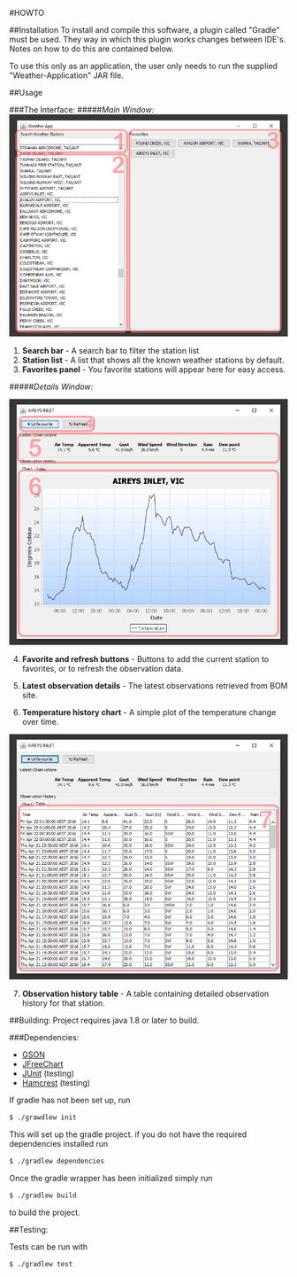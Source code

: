 #HOWTO

##Installation
To install and compile this software, a plugin called "Gradle" must be used. They way in which this plugin works changes
between IDE's. Notes on how to do this are contained below.

To use this only as an application, the user only needs to run the supplied "Weather-Application" JAR file.

##Usage

###The Interface:
#####*Main Window:*
![main_window_labeled](main_window_labeled.png)

1) **Search bar** - A search bar to filter the station list
2) **Station list** -  A list that shows all the known weather stations by default.
3) **Favorites panel** - You favorite stations will appear here for easy access.

#####*Details Window:*

![details_window_chart_labeled](details_window_chart_labeled.png)

4) **Favorite and refresh buttons** - Buttons to add the current station to favorites, or to refresh the observation data.

5) **Latest observation details** - The latest observations retrieved from BOM site.

6) **Temperature history chart** - A simple plot of the temperature change over time.

![details_window_table_labeled](details_window_table_labeled.png)

7) **Observation history table** -  A table containing detailed observation history for that station.

##Building:
Project requires java 1.8 or later to build.

###Dependencies:
- [GSON](https://github.com/google/gson)
- [JFreeChart](http://www.jfree.org/jfreechart/)
- [JUnit](http://junit.org/) (testing)
- [Hamcrest](http://hamcrest.org/JavaHamcrest/) (testing)

If gradle has not been set up, run
```bash
$ ./grawdlew init
```
This will set up the gradle project. if you do not have the required dependencies installed run

```bash
$ ./gradlew dependencies
```


Once the gradle wrapper has been initialized simply run
```bash
$ ./gradlew build
```
to build the project.

##Testing:

Tests can be run with
```bash
$ ./gradlew test
```
